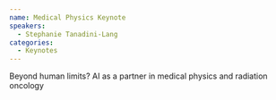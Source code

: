 ```yaml
---
name: Medical Physics Keynote
speakers:
  - Stephanie Tanadini-Lang
categories:
  - Keynotes
---
```


Beyond human limits? AI as a partner in medical physics and radiation oncology

<!--- 
<iframe width="560" height="315" src="https://www.youtube.com/embed/PUl9bvLMDsw?si=_i0TxQtl0TTkZLSe" title="YouTube video player" frameborder="0" allow="accelerometer; autoplay; clipboard-write; encrypted-media; gyroscope; picture-in-picture; web-share" allowfullscreen></iframe>
-->